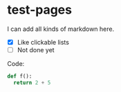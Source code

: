 # test-pages

I can add all kinds of markdown here.

- [x] Like clickable lists
- [ ] Not done yet

Code:
```python
def f():
  return 2 + 5
```
